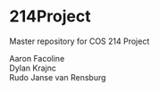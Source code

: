 # 214Project
Master repository for COS 214 Project

Aaron Facoline<Br>
Dylan Krajnc<Br>
Rudo Janse van Rensburg<Br>
